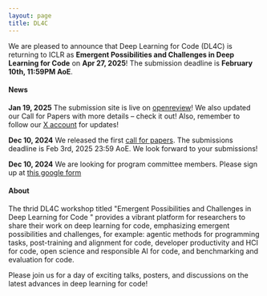 ```yaml
---
layout: page
title: DL4C
---
```



We are pleased to announce that Deep Learning for Code (DL4C) is returning to ICLR as **Emergent Possibilities and Challenges in Deep Learning for Code** on **Apr 27, 2025**! The submission deadline is **February 10th, 11:59PM AoE**. 

#### News

**Jan 19, 2025** The submission site is live on [openreview](https://openreview.net/group?id=ICLR.cc/2025/Workshop/DL4C#tab-recent-activity)! We also updated our Call for Papers with more details – check it out! Also, remember to follow our [X account](https://x.com/intent/user?screen_name=DL4Code) for updates!

**Dec 10, 2024** We released the first [call for papers](https://dl4c.github.io/callforpapers/). The submissions deadline is Feb 3rd, 2025 23:59 AoE. We look forward to your submissions!

**Dec 10, 2024** We are looking for program committee members. Please sign up at [this google form](https://docs.google.com/forms/d/e/1FAIpQLSc0jcjGpD31_AQ1ddFQ1YBQxqvjs7HBe-XL91N7Vu29GpPShg/viewform)



#### About

The thrid DL4C workshop titled "Emergent Possibilities and Challenges in Deep Learning for Code
" provides a vibrant platform for researchers to share their work on deep learning for code, emphasizing emergent possibilities and challenges, for example: agentic methods for programming tasks, post-training and alignment for code, developer productivity and HCI for code, open science and responsible AI for code, and benchmarking and evaluation for code.

Please join us for a day of exciting talks, posters, and discussions on the latest advances in deep learning for code!
